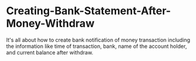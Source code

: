 # Creating-Bank-Statement-After-Money-Withdraw
It's all about how to create bank notification of money transaction including the information like time of transaction, bank, name of the account holder, and current balance after withdraw. 

